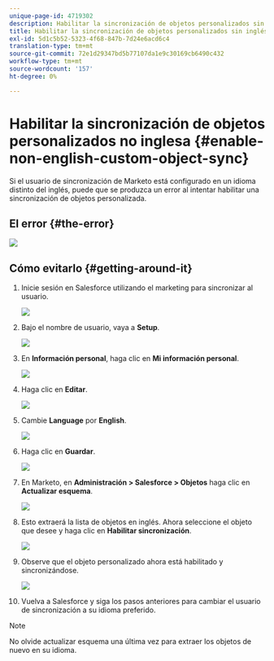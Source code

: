 ```yaml
---
unique-page-id: 4719302
description: Habilitar la sincronización de objetos personalizados sin inglés - Documentos de Marketo - Documentación del producto
title: Habilitar la sincronización de objetos personalizados sin inglés
exl-id: 5d1c5b52-5323-4f68-847b-7d24e6acd6c4
translation-type: tm+mt
source-git-commit: 72e1d29347bd5b77107da1e9c30169cb6490c432
workflow-type: tm+mt
source-wordcount: '157'
ht-degree: 0%

---
```


# Habilitar la sincronización de objetos personalizados no inglesa {#enable-non-english-custom-object-sync}

Si el usuario de sincronización de Marketo está configurado en un idioma distinto del inglés, puede que se produzca un error al intentar habilitar una sincronización de objetos personalizada.

## El error {#the-error}

![](assets/image2014-12-10-13-3a17-3a51.png)

## Cómo evitarlo {#getting-around-it}

1. Inicie sesión en Salesforce utilizando el marketing para sincronizar al usuario.

   ![](assets/image2014-12-10-13-3a18-3a1.png)

1. Bajo el nombre de usuario, vaya a **Setup**.

   ![](assets/image2014-12-10-13-3a18-3a11.png)

1. En **Información personal**, haga clic en **Mi información personal**.

   ![](assets/image2014-12-10-13-3a18-3a22.png)

1. Haga clic en **Editar**.

   ![](assets/image2014-12-10-13-3a18-3a32.png)

1. Cambie **Language** por **English**.

   ![](assets/image2014-12-10-13-3a18-3a45.png)

1. Haga clic en **Guardar**.

   ![](assets/image2014-12-10-13-3a18-3a55.png)

1. En Marketo, en **Administración > Salesforce > Objetos** haga clic en **Actualizar esquema**.

   ![](assets/image2014-12-10-13-3a19-3a6.png)

1. Esto extraerá la lista de objetos en inglés. Ahora seleccione el objeto que desee y haga clic en **Habilitar sincronización**.

   ![](assets/image2014-12-10-13-3a19-3a16.png)

1. Observe que el objeto personalizado ahora está habilitado y sincronizándose.

   ![](assets/image2014-12-10-13-3a19-3a26.png)

1. Vuelva a Salesforce y siga los pasos anteriores para cambiar el usuario de sincronización a su idioma preferido.

>[!NOTE]
>
>No olvide actualizar esquema una última vez para extraer los objetos de nuevo en su idioma.
